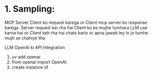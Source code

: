# 1. Sampling:
MCP Server Client ko request karega or Client mcp server ko response karega. Server request kar rha hai Client ko ke 
mujhe tumhara LLM use karna hai or Client keh rha hai chalo karlo or apna jawab ley lo jo tumhe mujh se chahiye tha.


LLM OpenAi ki API Integration

1. uv add openai
2. from openai import OpenAI
3. create instance of